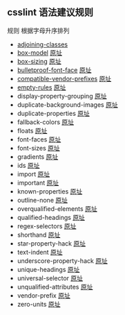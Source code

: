 ## csslint 语法建议规则

规则 根据字母升序排列

* [adjoining-classes](https://github.com/CSSLint/csslint/wiki/Disallow-adjoining-classes)
* [box-model](https://github.com/tangme/my-translation-works/blob/master/csslint/src/box-model.md)                                       [原址](https://github.com/CSSLint/csslint/wiki/Beware-of-box-model-size)
* [box-sizing](https://github.com/tangme/my-translation-works/blob/master/csslint/src/box-sizing.md)                                       [原址](https://github.com/CSSLint/csslint/wiki/Disallow-box-sizing)
* [bulletproof-font-face](https://github.com/tangme/my-translation-works/blob/master/csslint/src/bulletproof-font-face.md)                        [原址](https://github.com/CSSLint/csslint/wiki/Bulletproof-font-face)
* [compatible-vendor-prefixes](https://github.com/tangme/my-translation-works/blob/master/csslint/src/compatible-vendor-prefixes.md)            [原址](https://github.com/CSSLint/csslint/wiki/Require-compatible-vendor-prefixes)
* [empty-rules](https://github.com/tangme/my-translation-works/blob/master/csslint/src/empty-rules.md)                                     [原址](https://github.com/CSSLint/csslint/wiki/Disallow-empty-rules)
* display-property-grouping               [原址](https://github.com/CSSLint/csslint/wiki/Require-properties-appropriate-for-display)
* duplicate-background-images         [原址](https://github.com/CSSLint/csslint/wiki/Disallow-duplicate-background-images)
* duplicate-properties                        [原址](https://github.com/CSSLint/csslint/wiki/Disallow-duplicate-properties)
* fallback-colors                                [原址](https://github.com/CSSLint/csslint/wiki/Require-fallback-colors)
* floats                                              [原址](https://github.com/CSSLint/csslint/wiki/Disallow-too-many-floats)
* font-faces                                       [原址](https://github.com/CSSLint/csslint/wiki/Don%27t-use-too-many-web-fonts)
* font-sizes                                       [原址](https://github.com/CSSLint/csslint/wiki/Don%27t-use-too-many-font-size-declarations)
* gradients                                       [原址](https://github.com/CSSLint/csslint/wiki/Require-all-gradient-definitions)
* ids                                                 [原址](https://github.com/CSSLint/csslint/wiki/Disallow-IDs-in-selectors)
* import                                            [原址](https://github.com/CSSLint/csslint/wiki/Disallow-%40import)
* important                                        [原址](https://github.com/CSSLint/csslint/wiki/Disallow-%21important)
* known-properties                          [原址](https://github.com/CSSLint/csslint/wiki/Require-use-of-known-properties)
* outline-none                                  [原址](https://github.com/CSSLint/csslint/wiki/Disallow-outline%3Anone)
* overqualified-elements                  [原址](https://github.com/CSSLint/csslint/wiki/Disallow-overqualified-elements)
* qualified-headings                         [原址](https://github.com/CSSLint/csslint/wiki/Disallow-qualified-headings)
* regex-selectors                             [原址](https://github.com/CSSLint/csslint/wiki/Disallow-selectors-that-look-like-regular-expressions)
* shorthand                                     [原址](https://github.com/CSSLint/csslint/wiki/Require-shorthand-properties)
* star-property-hack                        [原址](https://github.com/CSSLint/csslint/wiki/Disallow-star-hack)
* text-indent                                    [原址](https://github.com/CSSLint/csslint/wiki/Disallow-negative-text-indent)
* underscore-property-hack            [原址](https://github.com/CSSLint/csslint/wiki/Disallow-underscore-hack)
* unique-headings                          [原址](https://github.com/CSSLint/csslint/wiki/Headings-should-only-be-defined-once)
* universal-selector                         [原址](https://github.com/CSSLint/csslint/wiki/Disallow-universal-selector)
* unqualified-attributes                    [原址](https://github.com/CSSLint/csslint/wiki/Disallow-unqualified-attribute-selectors)
* vendor-prefix                                [原址](https://github.com/CSSLint/csslint/wiki/Require-standard-property-with-vendor-prefix)
* zero-units                                     [原址](https://github.com/CSSLint/csslint/wiki/Disallow-units-for-zero-values)
